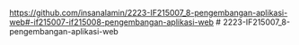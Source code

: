 https://github.com/insanalamin/2223-IF215007_8-pengembangan-aplikasi-web#-if215007-if215008-pengembangan-aplikasi-web # 2223-IF215007_8-pengembangan-aplikasi-web
